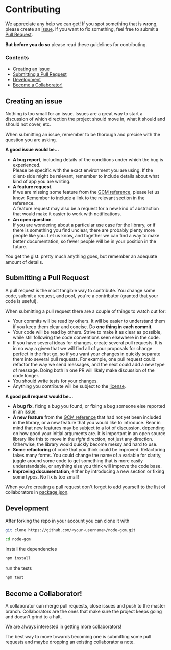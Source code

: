 Contributing
============

We appreciate any help we can get!
If you spot something that is wrong, please create an [issue](https://github.com/ToothlessGear/node-gcm/issues/new).
If you want to fix something, feel free to submit a [Pull Request](https://github.com/ToothlessGear/node-gcm/compare).

**But before you do so** please read these guidelines for contributing.

### Contents

- [Creating an issue](#creating-an-issue)
- [Submitting a Pull Request](#submitting-a-pull-request)
- [Development](#development)
- [Become a Collaborator!](#become-a-collaborator)

Creating an issue
-----------------

Nothing is too small for an issue.
Issues are a great way to start a discussion of which direction the project should move in, what it should and should not cover, etc.

When submitting an issue, remember to be thorough and precise with the question you are asking.

**A good issue would be...**

- **A bug report**, including details of the conditions under which the bug is experienced.  
  Please be specific with the exact environment you are using.
  If the client-side might be relevant, remember to include details about what kind of app you are writing.
- **A feature request**.  
  If we are missing some feature from the [GCM reference](https://developers.google.com/cloud-messaging/server-ref), please let us know.
  Remember to include a link to the relevant section in the reference.  
  A feature request may also be a request for a new kind of abstraction that would make it easier to work with notifications.
- **An open question**.  
  If you are wondering about a particular use case for the library, or if there is something you find unclear, there are probably plenty more people like you.
  Let us know, and together we can find a way to make better documentation, so fewer people will be in your position in the future.

You get the gist: pretty much anything goes, but remember an adequate amount of details.

Submitting a Pull Request
-------------------------

A pull request is the most tangible way to contribute.
You change some code, submit a request, and poof, you're a contributor (granted that your code is useful).

When submitting a pull request there are a couple of things to watch out for:

- Your commits will be read by others.
  It will be easier to understand them if you keep them clear and concise.
  Do **one thing in each commit**.
- Your code will be read by others.
  Strive to make it as clear as possible, while still following the code conventions seen elsewhere in the code.
- If you have several ideas for changes, create several pull requests.
  It is in no way a given that we will find all of your proposals for change perfect in the first go, so if you want your changes in quickly separate them into several pull requests.
  For example, one pull request could refactor the way we send messages, and the next could add a new type of message.
  Doing both in one PR will likely make discussion of the code longer.
- You should write tests for your changes.
- Anything you contribute will be subject to the [license](LICENSE.md).

**A good pull request would be...**

- **A bug fix**, fixing a bug you found, or fixing a bug someone else reported in an issue.
- **A new feature** from the [GCM reference](https://developers.google.com/cloud-messaging/server-ref) that had not yet been included in the library, or a new feature that you would like to introduce.
  Bear in mind that new features may be subject to a lot of discussion, depending on how good your initial arguments are.
  It is important in an open source library like this to move in the *right* direction, not just any direction.
  Otherwise, the library would quickly become messy and hard to use.
- **Some refactoring** of code that you think could be improved.
  Refactoring takes many forms.
  You could change the name of a variable for clarity, juggle around some code to get something that is more easily understandable, or anything else you think will improve the code base.
- **Improving documentation**, either by introducing a new section or fixing some typos.
  No fix is too small!

When you're creating a pull request don't forget to add yourself to the list of collaborators in [package.json](package.json).

Development
----------------------

After forking the repo in your account you can clone it with

```bash
git clone https://github.com/<your-username>/node-gcm.git
```

```bash
cd node-gcm
``` 

Install the dependencies  
```js 
npm install
``` 

run the tests
```js  
npm test
```

Become a Collaborator!
----------------------

A collaborator can merge pull requests, close issues and push to the master branch.
Collaborators are the ones that make sure the project keeps going and doesn't grind to a halt.

We are always interested in getting more collaborators!

The best way to move towards becoming one is submitting some pull requests and maybe dropping an existing collaborator a note.
